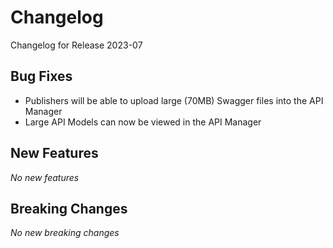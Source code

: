 # Changelog

Changelog for Release 2023-07

## Bug Fixes

- Publishers will be able to upload large (70MB) Swagger files into the API Manager
- Large API Models can now be viewed in the API Manager

## New Features

*No new features*

## Breaking Changes

*No new breaking changes*
